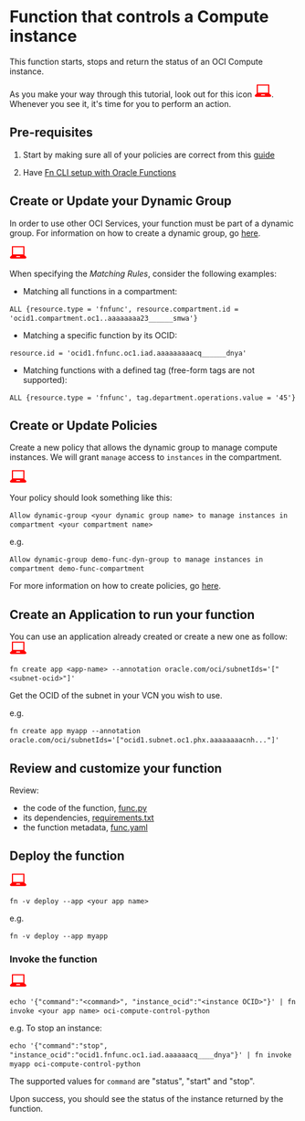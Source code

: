 # Function that controls a Compute instance

This function starts, stops and return the status of an OCI Compute instance.

As you make your way through this tutorial, look out for this icon ![user input icon](./images/userinput.png).
Whenever you see it, it's time for you to perform an action.

## Pre-requisites
1. Start by making sure all of your policies are correct from this [guide](https://docs.cloud.oracle.com/iaas/Content/Functions/Tasks/functionscreatingpolicies.htm?tocpath=Services%7CFunctions%7CPreparing%20for%20Oracle%20Functions%7CConfiguring%20Your%20Tenancy%20for%20Function%20Development%7C_____4)

2. Have [Fn CLI setup with Oracle Functions](https://docs.cloud.oracle.com/iaas/Content/Functions/Tasks/functionsconfiguringclient.htm?tocpath=Services%7CFunctions%7CPreparing%20for%20Oracle%20Functions%7CConfiguring%20Your%20Client%20Environment%20for%20Function%20Development%7C_____0)

## Create or Update your Dynamic Group
In order to use other OCI Services, your function
must be part of a dynamic group. For information on how to create a dynamic group,
go [here](https://docs.cloud.oracle.com/iaas/Content/Identity/Tasks/managingdynamicgroups.htm#To).

![user input icon](./images/userinput.png)

When specifying the *Matching Rules*, consider the following examples:
* Matching all functions in a compartment:
```
ALL {resource.type = 'fnfunc', resource.compartment.id = 'ocid1.compartment.oc1..aaaaaaaa23______smwa'}
```
* Matching a specific function by its OCID:
```
resource.id = 'ocid1.fnfunc.oc1.iad.aaaaaaaaacq______dnya'
```
* Matching functions with a defined tag (free-form tags are not supported):
```
ALL {resource.type = 'fnfunc', tag.department.operations.value = '45'}
```

## Create or Update Policies
Create a new policy that allows the dynamic group to manage compute instances. We will grant `manage` access to `instances` in the compartment.

![user input icon](./images/userinput.png)

Your policy should look something like this:
```
Allow dynamic-group <your dynamic group name> to manage instances in compartment <your compartment name>
```
e.g.
```
Allow dynamic-group demo-func-dyn-group to manage instances in compartment demo-func-compartment
```

For more information on how to create policies, go [here](https://docs.cloud.oracle.com/iaas/Content/Identity/Concepts/policysyntax.htm).


## Create an Application to run your function
You can use an application already created or create a new one as follow:
![user input icon](./images/userinput.png)
```
fn create app <app-name> --annotation oracle.com/oci/subnetIds='["<subnet-ocid>"]'
```
Get the OCID of the subnet in your VCN you wish to use.

e.g.
```
fn create app myapp --annotation oracle.com/oci/subnetIds='["ocid1.subnet.oc1.phx.aaaaaaaacnh..."]'
```

## Review and customize your function
Review:
* the code of the function, [func.py](./func.py)
* its dependencies, [requirements.txt](./requirements.txt)
* the function metadata, [func.yaml](./func.yaml)


## Deploy the function
![user input icon](./images/userinput.png)
```
fn -v deploy --app <your app name>
```
e.g.
```
fn -v deploy --app myapp
```

### Invoke the function
![user input icon](./images/userinput.png)
```
echo '{"command":"<command>", "instance_ocid":"<instance OCID>"}' | fn invoke <your app name> oci-compute-control-python
```
e.g. To stop an instance:
```
echo '{"command":"stop", "instance_ocid":"ocid1.fnfunc.oc1.iad.aaaaaacq____dnya"}' | fn invoke myapp oci-compute-control-python
```
The supported values for `command` are "status", "start" and "stop".


Upon success, you should see the status of the instance returned by the function.
